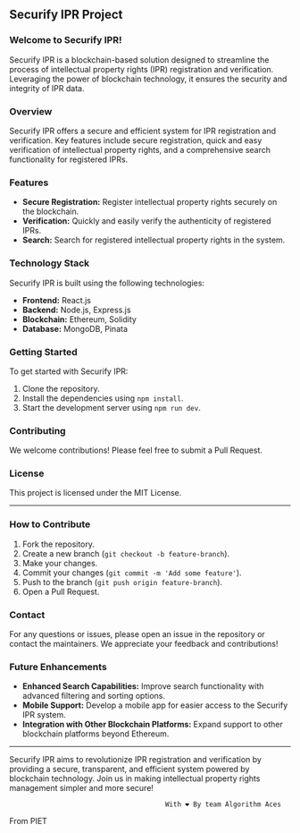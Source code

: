 ## Securify IPR Project

### Welcome to Securify IPR!
Securify IPR is a blockchain-based solution designed to streamline the process of intellectual property rights (IPR) registration and verification. Leveraging the power of blockchain technology, it ensures the security and integrity of IPR data.

### Overview
Securify IPR offers a secure and efficient system for IPR registration and verification. Key features include secure registration, quick and easy verification of intellectual property rights, and a comprehensive search functionality for registered IPRs.

### Features
- **Secure Registration:** Register intellectual property rights securely on the blockchain.
- **Verification:** Quickly and easily verify the authenticity of registered IPRs.
- **Search:** Search for registered intellectual property rights in the system.

### Technology Stack
Securify IPR is built using the following technologies:
- **Frontend:** React.js
- **Backend:** Node.js, Express.js
- **Blockchain:** Ethereum, Solidity
- **Database:** MongoDB, Pinata

### Getting Started
To get started with Securify IPR:
1. Clone the repository.
2. Install the dependencies using `npm install`.
3. Start the development server using `npm run dev`.

### Contributing
We welcome contributions! Please feel free to submit a Pull Request.

### License
This project is licensed under the MIT License.

---

### How to Contribute
1. Fork the repository.
2. Create a new branch (`git checkout -b feature-branch`).
3. Make your changes.
4. Commit your changes (`git commit -m 'Add some feature'`).
5. Push to the branch (`git push origin feature-branch`).
6. Open a Pull Request.

### Contact
For any questions or issues, please open an issue in the repository or contact the maintainers. We appreciate your feedback and contributions!

### Future Enhancements
- **Enhanced Search Capabilities:** Improve search functionality with advanced filtering and sorting options.
- **Mobile Support:** Develop a mobile app for easier access to the Securify IPR system.
- **Integration with Other Blockchain Platforms:** Expand support to other blockchain platforms beyond Ethereum.

---

Securify IPR aims to revolutionize IPR registration and verification by providing a secure, transparent, and efficient system powered by blockchain technology. Join us in making intellectual property rights management simpler and more secure!

                                           With ❤ By team Algorithm Aces
From PIET
